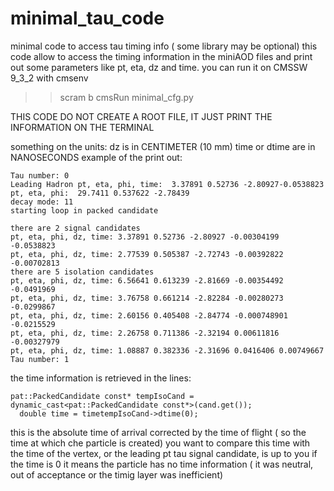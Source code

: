 # minimal_tau_code 
minimal code to access tau timing info ( some library may be optional)
this code allow to access the timing information in the miniAOD files and print out some parameters like pt, eta, dz and time.
you can run it on CMSSW 9_3_2 with
cmsenv
>> scram b
>> cmsRun minimal_cfg.py

THIS CODE DO NOT CREATE A ROOT FILE, IT JUST PRINT THE INFORMATION ON THE TERMINAL

something on the units:
dz is in CENTIMETER (10 mm)
time or dtime are in NANOSECONDS
example of the print out:
```
Tau number: 0
Leading Hadron pt, eta, phi, time:  3.37891 0.52736 -2.80927-0.0538823
pt, eta, phi:  29.7411 0.537622 -2.78439
decay mode: 11
starting loop in packed candidate 

there are 2 signal candidates
pt, eta, phi, dz, time: 3.37891 0.52736 -2.80927 -0.00304199 -0.0538823
pt, eta, phi, dz, time: 2.77539 0.505387 -2.72743 -0.00392822 -0.00702813
there are 5 isolation candidates
pt, eta, phi, dz, time: 6.56641 0.613239 -2.81669 -0.00354492 -0.0491969
pt, eta, phi, dz, time: 3.76758 0.661214 -2.82284 -0.00280273 -0.0299867
pt, eta, phi, dz, time: 2.60156 0.405408 -2.84774 -0.000748901 -0.0215529
pt, eta, phi, dz, time: 2.26758 0.711386 -2.32194 0.00611816 -0.00327979
pt, eta, phi, dz, time: 1.08887 0.382336 -2.31696 0.0416406 0.00749667
Tau number: 1
```
the time information is retrieved in the lines:
```
pat::PackedCandidate const* tempIsoCand = dynamic_cast<pat::PackedCandidate const*>(cand.get());
  double time = timetempIsoCand->dtime(0);
```

this is the absolute time of arrival corrected by the time of flight ( so the time at which che particle is created)
you want to compare this time with the time of the vertex, or the leading pt tau signal candidate, is up to you
if the time is 0 it means the particle has no time information ( it was neutral, out of acceptance or the timig layer was inefficient)
